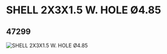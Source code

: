 # SHELL 2X3X1.5 W. HOLE Ø4.85
## 47299
![SHELL 2X3X1.5 W. HOLE Ø4.85](https://lc-www-live-s.legocdn.com/media/bricks/5/2/4217821.jpg)